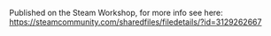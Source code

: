 Published on the Steam Workshop, for more info see here:
https://steamcommunity.com/sharedfiles/filedetails/?id=3129262667
